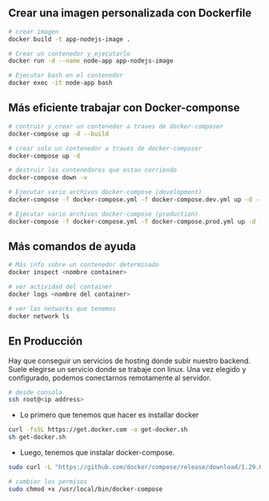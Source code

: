 ## Crear una imagen personalizada con Dockerfile

```bash
# crear imagen
docker build -t app-nodejs-image .

# Crear un contenedor y ejecutarlo
docker run -d --name node-app app-nodejs-image

# Ejecutar bash en el contenedor
docker exec -it node-app bash
```

## Más eficiente trabajar con Docker-componse

```bash
# contruir y crear un contenedor a traves de docker-composer
docker-compose up -d --build

# crear solo un contenedor a traves de docker-composer
docker-compose up -d

# destruir los contenedores que estan corriendo
docker-compose down -v

# Ejecutar vario archivos docker-compose (development)
docker-compose -f docker-compose.yml -f docker-compose.dev.yml up -d --build

# Ejecutar vario archivos docker-compose (production)
docker-compose -f docker-compose.yml -f docker-compose.prod.yml up -d --build
```

## Más comandos de ayuda

```bash
# Más info sobre un contenedor determinado
docker inspect <nombre container>

# ver actividad del container
docker logs <nombre del container>

# ver las networks que tenemos
docker network ls
```

## En Producción

Hay que conseguir un servicios de hosting donde subir nuestro backend. Suele elegirse un servicio donde se trabaje con linux.
Una vez elegido y configurado, podemos conectarnos remotamente al servidor.

```bash
# desde consola
ssh root@<ip address>
```

- Lo primero que tenemos que hacer es installar docker

```bash
curl -fsSL https://get.docker.com -o get-docker.sh
sh get-docker.sh
```

- Luego, tenemos que instalar docker-compose.

```bash
sudo curl -L "https://github.com/docker/compose/release/download/1.29.0/docker-compose-$(uname -s)-$(uname -m) -o /usr/local/bin/docker-compose"

# cambiar los permisos
sudo chmod +x /usr/local/bin/docker-compose
```
